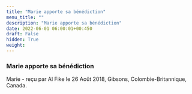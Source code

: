 ```yaml
---
title: "Marie apporte sa bénédiction"
menu_title: ""
description: "Marie apporte sa bénédiction"
date: 2022-06-01 06:00:01+00:450
draft: False
hidden: True
weight:
---
```

### Marie apporte sa bénédiction

Marie - reçu par Al Fike le 26 Août 2018, Gibsons, Colombie-Britannique, Canada.



